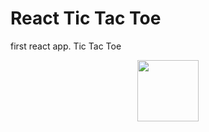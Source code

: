 # React Tic Tac Toe
first react app. Tic Tac Toe

<div id="header" align="center">
  <img src="https://i.giphy.com/LtGpcWj3donEg3Doj2.gif" width="98" height="98"/>
</div>

